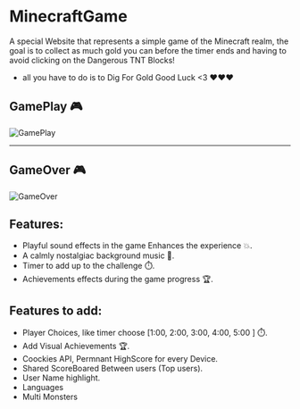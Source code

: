 # MinecraftGame
A special Website that represents a simple game of the Minecraft realm, the goal is to collect as much gold you can before the timer ends and having to avoid clicking on the Dangerous TNT Blocks!


- all you have to do is to Dig For Gold Good Luck &lt;3 ❤️❤️❤️


## GamePlay 🎮

![GamePlay](https://github.com/Husam-AbuZina/MinecraftGame/assets/109718076/1f739d9c-761d-4a48-b159-16ef4a5e7fdd)

---

## GameOver 🎮

![GameOver](https://github.com/Husam-AbuZina/MinecraftGame/assets/109718076/35a3abb0-be49-41a8-8364-b5d90893434a)

## Features:
- Playful sound effects in the game Enhances the experience 💥.
- A calmly nostalgiac background music 🎵.
- Timer to add up to the challenge ⏱️.
- Achievements effects during the game progress 🏆.

## Features to add:
- Player Choices, like timer choose [1:00, 2:00, 3:00, 4:00, 5:00 ] ⏱️.
- Add Visual Achievements 🏆.
- Coockies API, Permnant HighScore for every Device.
- Shared ScoreBoared Between users (Top users).
- User Name highlight.
- Languages
- Multi Monsters
